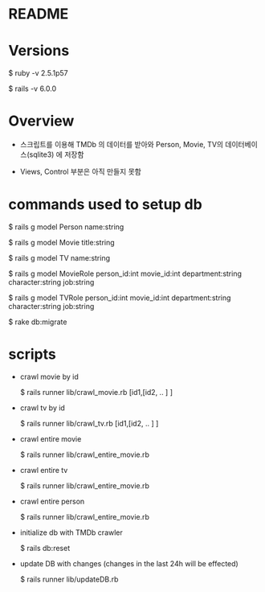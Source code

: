 # README


# Versions

$ ruby -v
2.5.1p57

$ rails -v
6.0.0


# Overview

* 스크립트를 이용해 TMDb 의 데이터를 받아와 Person, Movie, TV의 데이터베이스(sqlite3) 에 저장함

* Views, Control 부분은 아직 만들지 못함


# commands used to setup db

$ rails g model Person name:string

$ rails g model Movie title:string

$ rails g model TV name:string

$ rails g model MovieRole person_id:int movie_id:int department:string character:string job:string

$ rails g model TVRole person_id:int movie_id:int department:string character:string job:string

$ rake db:migrate


# scripts

* crawl movie by id

	$ rails runner lib/crawl_movie.rb [id1,[id2, .. ] ]

* crawl tv by id

	$ rails runner lib/crawl_tv.rb [id1,[id2, .. ] ]

* crawl entire movie

	$ rails runner lib/crawl_entire_movie.rb

* crawl entire tv

	$ rails runner lib/crawl_entire_movie.rb

* crawl entire person

	$ rails runner lib/crawl_entire_movie.rb

* initialize db with TMDb crawler

	$ rails db:reset

* update DB with changes (changes in the last 24h will be effected)

	$ rails runner lib/updateDB.rb